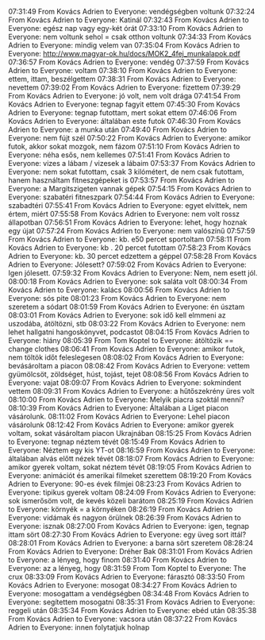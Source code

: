 07:31:49 From Kovács Adrien to Everyone:
	vendégségben voltunk
07:32:24 From Kovács Adrien to Everyone:
	Katinál
07:32:43 From Kovács Adrien to Everyone:
	egész nap vagy egy-két órát
07:33:10 From Kovács Adrien to Everyone:
	nem voltunk sehol = csak otthon voltunk
07:34:33 From Kovács Adrien to Everyone:
	mindig velem van
07:35:04 From Kovács Adrien to Everyone:
	http://www.magyar-ok.hu/docs/MOK2_4fej_munkalapok.pdf
07:36:57 From Kovács Adrien to Everyone:
	vendég
07:37:59 From Kovács Adrien to Everyone:
	voltam
07:38:10 From Kovács Adrien to Everyone:
	ettem, ittam, beszélgettem
07:38:31 From Kovács Adrien to Everyone:
	nevettem
07:39:02 From Kovács Adrien to Everyone:
	fizettem
07:39:29 From Kovács Adrien to Everyone:
	jó volt, nem volt drága
07:41:54 From Kovács Adrien to Everyone:
	tegnap fagyit ettem
07:45:30 From Kovács Adrien to Everyone:
	tegnap futottam, mert sokat ettem
07:46:06 From Kovács Adrien to Everyone:
	általában este futok
07:46:30 From Kovács Adrien to Everyone:
	a munka után
07:49:40 From Kovács Adrien to Everyone:
	nem fújt szél
07:50:22 From Kovács Adrien to Everyone:
	amikor futok, akkor sokat mozgok, nem fázom
07:51:10 From Kovács Adrien to Everyone:
	néha esős, nem kellemes
07:51:41 From Kovács Adrien to Everyone:
	vizes a lábam / vizesek a lábaim
07:53:37 From Kovács Adrien to Everyone:
	nem sokat futottam, csak 3 kilómétert, de nem csak futottam, hanem használtam fitneszgépeket is
07:53:57 From Kovács Adrien to Everyone:
	a Margitszigeten vannak gépek
07:54:15 From Kovács Adrien to Everyone:
	szabatéri fitneszpark
07:54:44 From Kovács Adrien to Everyone:
	szabadtéri
07:55:41 From Kovács Adrien to Everyone:
	egyet elvittek, nem értem, miért
07:55:58 From Kovács Adrien to Everyone:
	nem volt rossz állapotban
07:56:51 From Kovács Adrien to Everyone:
	lehet, hogy hoznak egy újat
07:57:24 From Kovács Adrien to Everyone:
	nem valószínű
07:57:59 From Kovács Adrien to Everyone:
	kb. e50 percet sportoltam
07:58:11 From Kovács Adrien to Everyone:
	kb . 20 percet futottam
07:58:23 From Kovács Adrien to Everyone:
	kb. 30 percet edzettem a géppel
07:58:28 From Kovács Adrien to Everyone:
	Jólesett?
07:59:02 From Kovács Adrien to Everyone:
	Igen jólesett.
07:59:32 From Kovács Adrien to Everyone:
	Nem, nem esett jól.
08:00:18 From Kovács Adrien to Everyone:
	sok saláta volt
08:00:34 From Kovács Adrien to Everyone:
	kalács
08:00:56 From Kovács Adrien to Everyone:
	sós pite
08:01:23 From Kovács Adrien to Everyone:
	nem szeretem a sódart
08:01:59 From Kovács Adrien to Everyone:
	én úsztam
08:03:01 From Kovács Adrien to Everyone:
	sok idő kell elmmeni az uszodába, átöltözni, stb
08:03:22 From Kovács Adrien to Everyone:
	nem lehet hallgatni hangoskönyvet, podcastot
08:04:15 From Kovács Adrien to Everyone:
	hiány
08:05:39 From Tom Koptel to Everyone:
	átöltözik == change clothes
08:06:41 From Kovács Adrien to Everyone:
	amikor futok, nem töltök időt feleslegesen
08:08:02 From Kovács Adrien to Everyone:
	bevásároltam a piacon
08:08:42 From Kovács Adrien to Everyone:
	vettem gyümölcsöt, zöldséget, húst, tojást, tejet
08:08:56 From Kovács Adrien to Everyone:
	vajat
08:09:07 From Kovács Adrien to Everyone:
	sokmindent vettem
08:09:31 From Kovács Adrien to Everyone:
	a hűtőszekrény üres volt
08:10:00 From Kovács Adrien to Everyone:
	Melyik piacra szoktál menni?
08:10:39 From Kovács Adrien to Everyone:
	Általában a Liget piacon vásárolunk.
08:11:02 From Kovács Adrien to Everyone:
	Lehel piacon vásárolunk
08:12:42 From Kovács Adrien to Everyone:
	amikor gyerek voltam, sokat vásároltam piacon Ukrajnában
08:15:25 From Kovács Adrien to Everyone:
	tegnap néztem tévét
08:15:49 From Kovács Adrien to Everyone:
	Néztem egy kis YT-ot
08:16:59 From Kovács Adrien to Everyone:
	általában alvás előtt nézek tévét
08:18:07 From Kovács Adrien to Everyone:
	amikor gyerek voltam, sokat néztem tévét
08:19:05 From Kovács Adrien to Everyone:
	animációt és amerikai filmeket szerettem
08:19:20 From Kovács Adrien to Everyone:
	90-es évek filmjei
08:23:23 From Kovács Adrien to Everyone:
	tipikus gyerek voltam
08:24:09 From Kovács Adrien to Everyone:
	sok ismerősöm volt, de kevés közeli barátom
08:25:19 From Kovács Adrien to Everyone:
	környék = a környéken
08:26:19 From Kovács Adrien to Everyone:
	vidámak és nagyon örülnek
08:26:39 From Kovács Adrien to Everyone:
	isznak
08:27:00 From Kovács Adrien to Everyone:
	igen, tegnap ittam sört
08:27:30 From Kovács Adrien to Everyone:
	egy üveg sort ittál?
08:28:01 From Kovács Adrien to Everyone:
	a barna sört szeretem
08:28:24 From Kovács Adrien to Everyone:
	Dréher Bak
08:31:01 From Kovács Adrien to Everyone:
	a lényeg, hogy finom
08:31:40 From Kovács Adrien to Everyone:
	az a lényeg, hogy
08:31:59 From Tom Koptel to Everyone:
	The crux
08:33:09 From Kovács Adrien to Everyone:
	fárasztó
08:33:50 From Kovács Adrien to Everyone:
	mosogat
08:34:27 From Kovács Adrien to Everyone:
	mosogattam a vendégségben
08:34:48 From Kovács Adrien to Everyone:
	segítettem mosogatni
08:35:31 From Kovács Adrien to Everyone:
	reggeli után
08:35:34 From Kovács Adrien to Everyone:
	ebéd után
08:35:38 From Kovács Adrien to Everyone:
	vacsora után
08:37:22 From Kovács Adrien to Everyone:
	innen folytatjuk holnap
